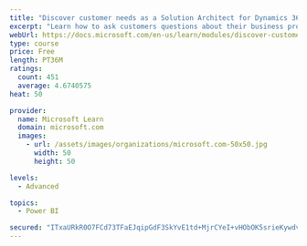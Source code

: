```yaml
---
title: "Discover customer needs as a Solution Architect for Dynamics 365 and Power Platform"
excerpt: "Learn how to ask customers questions about their business processes and feature requirements to create a viable solution."
webUrl: https://docs.microsoft.com/en-us/learn/modules/discover-customer-needs/
type: course
price: Free
length: PT36M
ratings:
  count: 451
  average: 4.6740575
heat: 50

provider:
  name: Microsoft Learn
  domain: microsoft.com
  images:
    - url: /assets/images/organizations/microsoft.com-50x50.jpg
      width: 50
      height: 50

levels:
  - Advanced

topics:
  - Power BI

secured: "ITxaURkR0O7FCd73TFaEJqipGdF3SkYvE1td+MjrCYeI+vHObOK5srieKywdvutD3+avlkIvE67rrYUzro9usZu3PqFwd+YcX5x8aSTTDk3OFsx2fMFiXGlHNjuQYI1gOt4SkHI084RyXU7CgF+0R+Jw8lLkTLumRi2LDX1jU1ScXYaw8exH8aLHpybZN6PJ0xNm3PDN055SNgPcmnQZhG97+Xb6xkmww1jRf5IiUKCI8eduY1ge9iegw6HxQXKgyu9NgyHqWxl/fMkeeQ0o14RLCt2JEMD6Lmktvaa7ojNPMUOYp+ypVBWAQqpOP3V3l7uLGNQ9eHNbX5RXDWlslCpgkwSvEUfa0GSY9WbqhsTQSToGEM9a/JusJ2p1qpRjJp4jJjRv28Hek5NG2LLnh2vA2/H3PgmcFlHuOkw4Z8M=;adBp6zpInLLUUbzxEA/OXA=="
---
```



